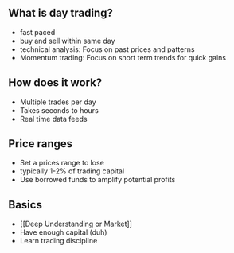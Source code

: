 ## What is day trading? 
 - fast paced 
 - buy and sell within same day 
 - technical analysis: Focus on past prices and patterns
 - Momentum trading: Focus on short term trends for quick gains 
## How does it work? 
- Multiple trades per day 
- Takes seconds to hours 
- Real time data feeds 
## Price ranges 
- Set a prices range to lose 
- typically 1-2% of trading capital 
- Use borrowed funds to amplify potential profits 

## Basics 
- [[Deep Understanding or Market]]
- Have enough capital (duh) 
- Learn trading discipline 